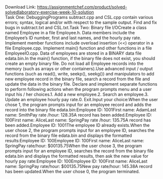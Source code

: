 Download Link: https://assignmentchef.com/product/solved-solvedlaboratory-exercise-week-10-solution
<br>
Task One: DebuggingPrograms subtract.cpp and CSL.cpp contain various errors; syntax, logical and/or with respect to the sample output. Find and fix bugs in subtract.txt and CSL.txt.Task Two: Binary file I/OCreate a class named Employee in a file Employee.h. Data members include the Employee’s ID number, first and last names, and the hourly pay rate. Implement member functions include overload insertion (&lt;&lt;) operator in a file Employee.cpp. Implement main() function and other functions in a file EmployeeIO.cpp. Data of employees are stored in a BINARY data file edata.bin.In the main() function, if the binary file does not exist, you should create an empty binary file. Do not load all Employee records into the memory (such as arrays or other containers).Use advanced input / output functions (such as read(), write, seekp(), seekg()) and manipulators to add new employee record in the binary file, search a record from the file and update the data in the binary file. Declare and implement separate functions to perform following actions when the program prompts menu and a user input his / her choices.1. Add a new employee.2. Search an employee.3. Update an employee hourly pay rate.0. Exit.Input your choice:When the user chose 1, the program prompts input for an employee record and adds the record into the binary file edata.bin:Employee ID: 1001First name: AdamLast name: SmithPay rate /hour: 128.35A record has been added.Employee ID: 100First name: AliceLast name: SpringPay rate /hour: 135.75A record has been added.Employee ID: 1001The employee ID already exists.When the user chose 2, the program prompts input for an employee ID, searches the record from the binary file edata.bin and displays the formatted results:Employee ID: 100Employee ID: 100First name: AliceLast name: SpringPay rate/hour: $00135.75When the user chose 3, the program prompts input for an employee ID, searches the record from the binary file edata.bin and displays the formatted results, then ask the new value for hourly pay rate:Employee ID: 100Employee ID: 100First name: AliceLast name: SpringPay rate/hour: $00135.75New pay rate/hour: 145.38A record has been updated.When the user chose 0, the program terminated.